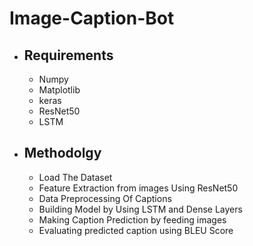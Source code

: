 # Image-Caption-Bot

- ## Requirements
  - Numpy
  - Matplotlib
  - keras
  - ResNet50
  - LSTM

- ## Methodolgy
  * Load The Dataset
  * Feature Extraction from images Using ResNet50
  * Data Preprocessing Of Captions
  * Building Model by Using LSTM and Dense Layers
  * Making Caption Prediction by feeding images
  * Evaluating predicted caption using BLEU Score

